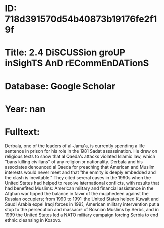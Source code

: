 # ID: 718d391570d54b40873b19176fe2f19f
# Title: 2.4 DiSCUSSion groUP inSighTS AnD rECommEnDATionS
# Database: Google Scholar
# Year: nan
# Fulltext:
Derbala, one of the leaders of al-Jama'a, is currently spending a life sentence in prison for his role in the 1981 Sadat assassination.
He drew on religious texts to show that al Qaeda's attacks violated Islamic law, which "bans killing civilians" of any religion or nationality.
Derbala and his associates denounced al Qaeda for preaching that American and Muslim interests would never meet and that "the enmity is deeply embedded and the clash is inevitable."
They cited several cases in the 1990s when the United States had helped to resolve international conflicts, with results that had benefited Muslims: American military and financial assistance in the Afghan war tipped the balance in favor of the mujahedeen against the Russian occupiers; from 1990 to 1991, the United States helped Kuwait and Saudi Arabia expel Iraqi forces in 1995, American military intervention put a stop to the persecution and massacre of Bosnian Muslims by Serbs, and in 1999 the United States led a NATO military campaign forcing Serbia to end ethnic cleansing in Kosovo.